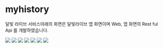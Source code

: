# myhistory

달빛 라이브 서비스아래의 화면은 달빛라이브 앱 화면이며
Web, 앱 화면의 Rest ful Api 를 개발하였습니다.




<img src="https://raw.githubusercontent.com/kobyunggwon/myHistory/main/image/KakaoTalk_20210401_133329351.jpg">
<img src="https://raw.githubusercontent.com/kobyunggwon/myHistory/main/image/KakaoTalk_20210401_133330043.jpg">
<img src="https://raw.githubusercontent.com/kobyunggwon/myHistory/main/image/KakaoTalk_20210401_133330636.jpg">
<img src="https://raw.githubusercontent.com/kobyunggwon/myHistory/main/image/KakaoTalk_20210401_133331759.jpg">
<img src="https://raw.githubusercontent.com/kobyunggwon/myHistory/main/image/KakaoTalk_20210401_133332591.jpg">
<img src="https://raw.githubusercontent.com/kobyunggwon/myHistory/main/image/KakaoTalk_20210401_133334310.jpg">
<img src="https://raw.githubusercontent.com/kobyunggwon/myHistory/main/image/KakaoTalk_20210401_133335009.jpg">
